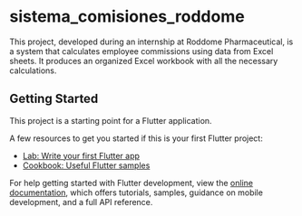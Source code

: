 # sistema_comisiones_roddome

This project, developed during an internship at Roddome Pharmaceutical, is a system that calculates employee commissions using data from Excel sheets. It produces an organized Excel workbook with all the necessary calculations.

## Getting Started

This project is a starting point for a Flutter application.

A few resources to get you started if this is your first Flutter project:

- [Lab: Write your first Flutter app](https://docs.flutter.dev/get-started/codelab)
- [Cookbook: Useful Flutter samples](https://docs.flutter.dev/cookbook)

For help getting started with Flutter development, view the
[online documentation](https://docs.flutter.dev/), which offers tutorials,
samples, guidance on mobile development, and a full API reference.
